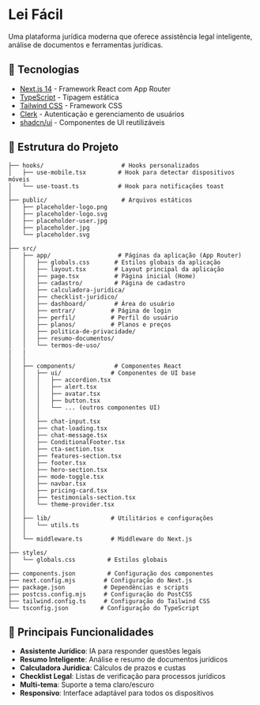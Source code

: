 # Lei Fácil

Uma plataforma jurídica moderna que oferece assistência legal inteligente, análise de documentos e ferramentas jurídicas.

## 🚀 Tecnologias

- [Next.js 14](https://nextjs.org/) - Framework React com App Router
- [TypeScript](https://www.typescriptlang.org/) - Tipagem estática
- [Tailwind CSS](https://tailwindcss.com/) - Framework CSS
- [Clerk](https://clerk.com/) - Autenticação e gerenciamento de usuários
- [shadcn/ui](https://ui.shadcn.com/) - Componentes de UI reutilizáveis

## 📁 Estrutura do Projeto

```
├── hooks/                      # Hooks personalizados
│   ├── use-mobile.tsx         # Hook para detectar dispositivos móveis
│   └── use-toast.ts           # Hook para notificações toast
│
├── public/                     # Arquivos estáticos
│   ├── placeholder-logo.png
│   ├── placeholder-logo.svg
│   ├── placeholder-user.jpg
│   ├── placeholder.jpg
│   └── placeholder.svg
│
├── src/
│   ├── app/                   # Páginas da aplicação (App Router)
│   │   ├── globals.css       # Estilos globais da aplicação
│   │   ├── layout.tsx        # Layout principal da aplicação
│   │   ├── page.tsx          # Página inicial (Home)
│   │   ├── cadastro/         # Página de cadastro
│   │   ├── calculadora-juridica/
│   │   ├── checklist-juridico/
│   │   ├── dashboard/        # Área do usuário
│   │   ├── entrar/          # Página de login
│   │   ├── perfil/          # Perfil do usuário
│   │   ├── planos/          # Planos e preços
│   │   ├── politica-de-privacidade/
│   │   ├── resumo-documentos/
│   │   └── termos-de-uso/
|   |   
│   │
│   ├── components/           # Componentes React
│   │   ├── ui/              # Componentes de UI base
│   │   │   ├── accordion.tsx
│   │   │   ├── alert.tsx
│   │   │   ├── avatar.tsx
│   │   │   ├── button.tsx
│   │   │   └── ... (outros componentes UI)
│   │   │
│   │   ├── chat-input.tsx
│   │   ├── chat-loading.tsx
│   │   ├── chat-message.tsx
│   │   ├── ConditionalFooter.tsx
│   │   ├── cta-section.tsx
│   │   ├── features-section.tsx
│   │   ├── footer.tsx
│   │   ├── hero-section.tsx
│   │   ├── mode-toggle.tsx
│   │   ├── navbar.tsx
│   │   ├── pricing-card.tsx
│   │   ├── testimonials-section.tsx
│   │   └── theme-provider.tsx
│   │
│   ├── lib/                 # Utilitários e configurações
│   │   └── utils.ts
│   │
│   └── middleware.ts        # Middleware do Next.js
│
├── styles/
│   └── globals.css         # Estilos globais
│
├── components.json         # Configuração dos componentes
├── next.config.mjs        # Configuração do Next.js
├── package.json           # Dependências e scripts
├── postcss.config.mjs     # Configuração do PostCSS
├── tailwind.config.ts     # Configuração do Tailwind CSS
└── tsconfig.json         # Configuração do TypeScript
```

## 🎯 Principais Funcionalidades

- **Assistente Jurídico**: IA para responder questões legais
- **Resumo Inteligente**: Análise e resumo de documentos jurídicos
- **Calculadora Jurídica**: Cálculos de prazos e custas
- **Checklist Legal**: Listas de verificação para processos jurídicos
- **Multi-tema**: Suporte a tema claro/escuro
- **Responsivo**: Interface adaptável para todos os dispositivos
